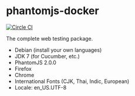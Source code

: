 # phantomjs-docker

[![Circle CI](https://circleci.com/gh/ashneo76/phantomjs-docker.svg?style=svg)](https://circleci.com/gh/ashneo76/phantomjs-docker)

The complete web testing package.

- Debian (install your own languages)
- JDK 7 (for Cucumber, etc.)
- PhantomJS 2.0.0
- Firefox
- Chrome
- International Fonts (CJK, Thai, Indic, European)
- Locale: en_US.UTF-8
